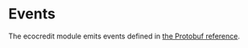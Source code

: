 # Events

The ecocredit module emits events defined in [the Protobuf reference](./protobuf.html#regen-ecocredit-v1alpha1-events-proto).